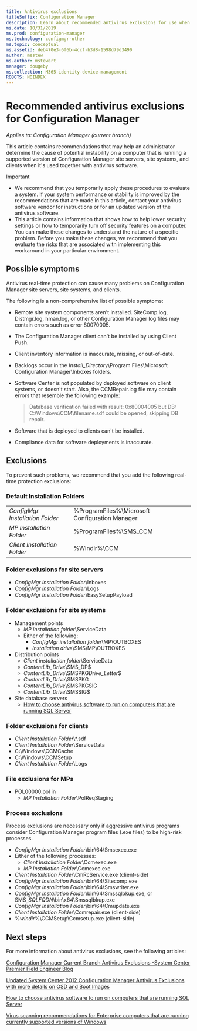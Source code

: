 ```yaml
---
title: Antivirus exclusions
titleSuffix: Configuration Manager
description: Learn about recommended antivirus exclusions for use when troubleshooting possible issues. 
ms.date: 10/31/2019
ms.prod: configuration-manager
ms.technology: configmgr-other
ms.topic: conceptual
ms.assetid: deb470e3-6f6b-4ccf-b3d8-1598d79d3490
author: mestew
ms.author: mstewart
manager: dougeby
ms.collection: M365-identity-device-management
ROBOTS: NOINDEX
---
```


# Recommended antivirus exclusions for Configuration Manager

*Applies to: Configuration Manager (current branch)*

This article contains recommendations that may help an administrator determine the cause of potential instability on a computer that is running a supported version of Configuration Manager site servers, site systems, and clients when it's used together with antivirus software.

> [!IMPORTANT]
>
> - We recommend that you temporarily apply these procedures to evaluate a system. If your system performance or stability is improved by the recommendations that are made in this article, contact your antivirus software vendor for instructions or for an updated version of the antivirus software.
> - This article contains information that shows how to help lower security settings or how to temporarily turn off security features on a computer. You can make these changes to understand the nature of a specific problem. Before you make these changes, we recommend that you evaluate the risks that are associated with implementing this workaround in your particular environment.

## Possible symptoms 

Antivirus real-time protection can cause many problems on Configuration Manager site servers, site systems, and clients.

The following is a non-comprehensive list of possible symptoms:

- Remote site system components aren't installed. SiteComp.log, Distmgr.log, hman.log, or other Configuration Manager log files may contain errors such as error 80070005.
- The Configuration Manager client can't be installed by using Client Push.
- Client inventory information is inaccurate, missing, or out-of-date.
- Backlogs occur in the *Install_Directory*\Program Files\Microsoft Configuration Manager\Inboxes folders.
- Software Center is not populated by deployed software on client systems, or doesn't start. Also, the CCMRepair.log file may contain errors that resemble the following example:

  > Database verification failed with result: 0x80004005 but DB: C:\Windows\CCM\filename.sdf could be opened, skipping DB repair.

- Software that is deployed to clients can't be installed.
- Compliance data for software deployments is inaccurate.

## Exclusions

To prevent such problems, we recommend that you add the following real-time protection exclusions:

### Default Installation Folders

|  |  |
| - | - |
|*ConfigMgr Installation Folder*  |  %ProgramFiles%\Microsoft Configuration Manager  |  
|*MP Installation Folder*  |%ProgramFiles%\SMS_CCM  |  
|*Client Installation Folder*  |%Windir%\CCM  |  

### Folder exclusions for site servers

- *ConfigMgr Installation Folder*\Inboxes
- *ConfigMgr Installation Folder*\Logs
- *ConfigMgr Installation Folder*\EasySetupPayload

### Folder exclusions for site systems

- Management points
  - *MP installation folder*\ServiceData
  - Either of the following:
    - *ConfigMgr installation folder*\MP\OUTBOXES
    - *Installation drive*\SMS\MP\OUTBOXES
- Distribution points
  - *Client installation folder*\ServiceData
  - *ContentLib_Drive*\SMS_DP$
  - *ContentLib_Drive*\SMSPKG*Drive_Letter*$
  - *ContentLib_Drive*\SMSPKG
  - *ContentLib_Drive*\SMSPKGSIG
  - *ContentLib_Drive*\SMSSIG$
- Site database servers
  - [How to choose antivirus software to run on computers that are running SQL Server](https://support.microsoft.com/en-us/help/309422)

### Folder exclusions for clients

- *Client Installation Folder*\\\*.sdf
- *Client Installation Folder*\ServiceData
- C:\Windows\CCMCache
- C:\Windows\CCMSetup
- *Client Installation Folder*\Logs

### File exclusions for MPs

- POL00000.pol in
  - *MP Installation Folder*\PolReqStaging

### Process exclusions

Process exclusions are necessary only if aggressive antivirus programs consider Configuration Manager program files (.exe files) to be high-risk processes.

- *ConfigMgr Installation Folder*\bin\64\Smsexec.exe
- Either of the following processes:
  - *Client Installation Folder*\Ccmexec.exe
  - *MP Installation Folder*\Ccmexec.exe
- *Client Installation Folder*\CmRcService.exe (client-side)
- *ConfigMgr Installation Folder*\bin\64\Sitecomp.exe
- *ConfigMgr Installation Folder*\bin\64\Smswriter.exe
- *ConfigMgr Installation Folder*\bin\64\Smssqlbkup.exe, or SMS_*SQLFQDN*\bin\x64\Smssqlbkup.exe
- *ConfigMgr Installation Folder*\bin\64\Cmupdate.exe
- *Client Installation Folder*\Ccmrepair.exe (client-side)
- %*windir*%\CCMSetup\Ccmsetup.exe (client-side)

## Next steps

For more information about antivirus exclusions, see the following articles:

[Configuration Manager Current Branch Antivirus Exclusions -System Center Premier Field Engineer Blog](https://blogs.technet.microsoft.com/systemcenterpfe/2017/05/24/configuration-manager-current-branch-antivirus-update/)

[Updated System Center 2012 Configuration Manager Antivirus Exclusions with more details on OSD and Boot Images](https://blogs.technet.microsoft.com/systemcenterpfe/2013/01/11/updated-system-center-2012-configuration-manager-antivirus-exclusions-with-more-details-on-osd-and-boot-images-etc/)

[How to choose antivirus software to run on computers that are running SQL Server](https://support.microsoft.com/en-us/help/309422/how-to-choose-antivirus-software-to-run-on-computers-that-are-running-sql-server)

[Virus scanning recommendations for Enterprise computers that are running currently supported versions of Windows](https://support.microsoft.com/en-us/help/822158/virus-scanning-recommendations-for-enterprise-computers-that-are-running-currently-supported-versions-of-windows)
